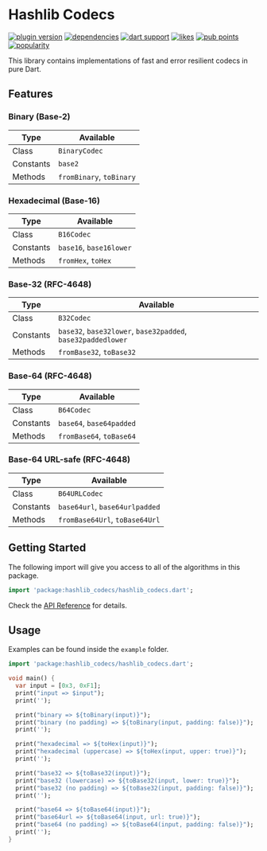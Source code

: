 # Hashlib Codecs

[![plugin version](https://img.shields.io/pub/v/hashlib_codecs?label=pub)](https://pub.dev/packages/hashlib_codecs)
[![dependencies](https://img.shields.io/badge/dependencies-zero-889)](https://github.com/bitanon/hashlib_codecs/blob/master/pubspec.yaml)
[![dart support](https://img.shields.io/badge/dart-%3e%3d%202.14.0-39f?logo=dart)](https://dart.dev/guides/whats-new#september-8-2021-214-release)
[![likes](https://img.shields.io/pub/likes/hashlib_codecs?logo=dart)](https://pub.dev/packages/hashlib_codecs/score)
[![pub points](https://img.shields.io/pub/points/hashlib_codecs?logo=dart&color=teal)](https://pub.dev/packages/hashlib_codecs/score)
[![popularity](https://img.shields.io/pub/popularity/hashlib_codecs?logo=dart)](https://pub.dev/packages/hashlib_codecs/score)

<!-- [![test](https://github.com/bitanon/hashlib_codecs/actions/workflows/test.yml/badge.svg)](https://github.com/bitanon/hashlib_codecs/actions/workflows/test.yml) -->

This library contains implementations of fast and error resilient codecs in pure Dart.

## Features

### Binary (Base-2)

| Type      | Available                |
| --------- | ------------------------ |
| Class     | `BinaryCodec`            |
| Constants | `base2`                  |
| Methods   | `fromBinary`, `toBinary` |

### Hexadecimal (Base-16)

| Type      | Available               |
| --------- | ----------------------- |
| Class     | `B16Codec`              |
| Constants | `base16`, `base16lower` |
| Methods   | `fromHex`, `toHex`      |

### Base-32 (RFC-4648)

| Type      | Available                                                    |
| --------- | ------------------------------------------------------------ |
| Class     | `B32Codec`                                                   |
| Constants | `base32`, `base32lower`, `base32padded`, `base32paddedlower` |
| Methods   | `fromBase32`, `toBase32`                                     |

### Base-64 (RFC-4648)

| Type      | Available                |
| --------- | ------------------------ |
| Class     | `B64Codec`               |
| Constants | `base64`, `base64padded` |
| Methods   | `fromBase64`, `toBase64` |

### Base-64 URL-safe (RFC-4648)

| Type      | Available                      |
| --------- | ------------------------------ |
| Class     | `B64URLCodec`                  |
| Constants | `base64url`, `base64urlpadded` |
| Methods   | `fromBase64Url`, `toBase64Url` |

## Getting Started

The following import will give you access to all of the algorithms in this package.

```dart
import 'package:hashlib_codecs/hashlib_codecs.dart';
```

Check the [API Reference](https://pub.dev/documentation/hashlib_codecs/latest/) for details.

## Usage

Examples can be found inside the `example` folder.

```dart
import 'package:hashlib_codecs/hashlib_codecs.dart';

void main() {
  var input = [0x3, 0xF1];
  print("input => $input");
  print('');

  print("binary => ${toBinary(input)}");
  print("binary (no padding) => ${toBinary(input, padding: false)}");
  print('');

  print("hexadecimal => ${toHex(input)}");
  print("hexadecimal (uppercase) => ${toHex(input, upper: true)}");
  print('');

  print("base32 => ${toBase32(input)}");
  print("base32 (lowercase) => ${toBase32(input, lower: true)}");
  print("base32 (no padding) => ${toBase32(input, padding: false)}");
  print('');

  print("base64 => ${toBase64(input)}");
  print("base64url => ${toBase64(input, url: true)}");
  print("base64 (no padding) => ${toBase64(input, padding: false)}");
  print('');
}
```
